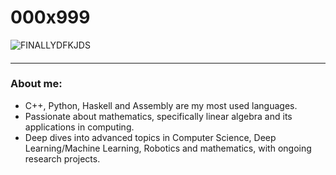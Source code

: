 # 000x999



![FINALLYDFKJDS](https://github.com/000x999/000x999/assets/124853841/0323aa2c-213d-469e-b34c-af6d988319ef)

####
---

### About me: 
- C++, Python, Haskell and Assembly are my most used languages.
- Passionate about mathematics, specifically linear algebra and its applications in computing.
- Deep dives into advanced topics in Computer Science, Deep Learning/Machine Learning, Robotics and mathematics, with ongoing research projects.
